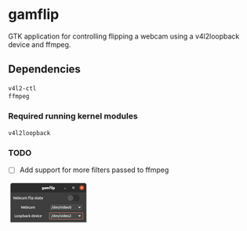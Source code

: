 # gamflip

GTK application for controlling flipping a webcam using a v4l2loopback device and ffmpeg. 

## Dependencies
	v4l2-ctl
	ffmpeg

### Required running kernel modules
	v4l2loopback

### TODO
- [ ] Add support for more filters passed to ffmpeg


![](gamflip.png)
